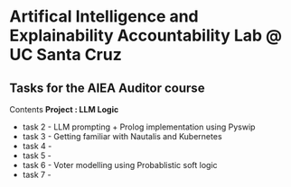 # Artifical Intelligence and Explainability Accountability Lab @ UC Santa Cruz

## Tasks for the AIEA Auditor course


Contents 
**Project : LLM Logic**
- task 2 - LLM prompting + Prolog implementation using Pyswip
- task 3 - Getting familiar with Nautalis and Kubernetes
- task 4 - 
- task 5 - 
- task 6 - Voter modelling using Probablistic soft logic
- task 7 - 